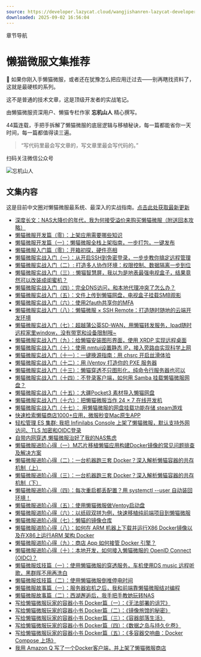 ```yaml
---
source: https://developer.lazycat.cloud/wangjishanren-lazycat-developer-startup.html
downloaded: 2025-09-02 16:56:04
---
```


章节导航

# 懒猫微服文集推荐 ​

🚀 如果你刚入手懒猫微服，或者还在犹豫怎么把应用迁过去——别再瞎找资料了，这就是最硬核的系列。

这不是普通的技术文章，这是顶级开发者的实战笔记。

由懒猫微服资深用户、懒猫专栏作家 **忘机山人** 精心撰写。

44篇连载，手把手拆解了懒猫微服的底层逻辑与移植秘诀，每一篇都能省你一天时间，每一篇都值得读三遍。

> “写代码里最会写文章的，写文章里最会写代码的。”

扫码关注微信公众号

![忘机山人](/assets/wangjishanren-qrcode.5584303a.jpg)

## 文集内容 ​

这是目前中文圈对懒猫微服最系统、最深入的实战指南。[点击此处获取最新更新](<https://mp.weixin.qq.com/mp/appmsgalbum?__biz=MzI3NTY4MjcxNg==&action=getalbum&album_id=4010832321455538176#wechat_redirect> "点击此处获取最新更新")

  * [深度长文：NAS大降价的年代，我为何接受溢价来购买懒猫微服（附送回本攻略）](<http://mp.weixin.qq.com/s?__biz=MzI3NTY4MjcxNg==&mid=2247486283&idx=1&sn=af9b72c2bbd456eb16ef3a7f53db5f05&chksm=eb004fb8dc77c6ae20d6486410dbe7a20c5867f002bef5b2d390479f088a695d589d2ea9b4b9#rd>)
  * [懒猫微服开发篇（零）：上架应用需要哪些知识](<http://mp.weixin.qq.com/s?__biz=MzI3NTY4MjcxNg==&mid=2247486919&idx=1&sn=8c7c8d10c02574346eec147e526cede2&chksm=eb004934dc77c02216bb8047e665ff716ad7de0f6fd1e28243a46f4b83d5e9cdf1eafbf82144#rd>)
  * [懒猫微服开发篇（一）：懒猫微服全栈上架指南，一步打包，一键发布](<http://mp.weixin.qq.com/s?__biz=MzI3NTY4MjcxNg==&mid=2247487023&idx=1&sn=2b40ee494b6e1ffe09473df5362eb21b&chksm=eb004adcdc77c3ca8204cdc4f9cff5854c756de6c33468dd5f26c35d735dcb57e6de0c381908#rd>)
  * [懒猫微服入门篇（零）：开箱初探，硬件亮相](<http://mp.weixin.qq.com/s?__biz=MzI3NTY4MjcxNg==&mid=2247486849&idx=1&sn=a14c3854756f8d5f33cab4029b24820b&chksm=eb004972dc77c064cfda95a9922cb8e9a17801dc73a9654eeada88fb09106dd11b43efda1526#rd>)
  * [懒猫微服实战入门（一）：从开启SSH到免密登录，一步步教你搞定远程管理](<http://mp.weixin.qq.com/s?__biz=MzI3NTY4MjcxNg==&mid=2247486138&idx=1&sn=5885c29f487e8f75bd966112d77d3ebb&chksm=eb004e49dc77c75fe19952b9767f4f2cd8d97598e77c2851bed99331e3454aa95c8079129099#rd>)
  * [懒猫微服实战入门（二）: 打造多人协作环境：权限控制、数据隔离一步到位](<http://mp.weixin.qq.com/s?__biz=MzI3NTY4MjcxNg==&mid=2247486179&idx=1&sn=5c1c18c48a1aa91a7c942489bfcc98cd&chksm=eb004e10dc77c70644e6ba835ed60bea564134a10d7c2ec9841b301a857c8db30c34bec08682#rd>)
  * [懒猫微服实战入门（三）: 懒猫智慧屏，我以为是地表最强电视盒子，结果竟然可以改装成闺蜜机？](<http://mp.weixin.qq.com/s?__biz=MzI3NTY4MjcxNg==&mid=2247486208&idx=1&sn=abce447d30ff2bbcdc3a8a5614210157&chksm=eb004ff3dc77c6e5d214274a7ddc6ca70b511b0b501d53f91748b92a2da56b5b298bb272027e#rd>)
  * [懒猫微服实战入门（四）：完全DNS访问，和本地代理冲突了怎么办？](<http://mp.weixin.qq.com/s?__biz=MzI3NTY4MjcxNg==&mid=2247486225&idx=1&sn=cb4d701291cb124d90c0b94bd872a1b9&chksm=eb004fe2dc77c6f4326b09c5f3fbe26fddfd23b5e501400d36a66c1a15120dac2d9ebfd7eaa5#rd>)
  * [懒猫微服实战入门（五）：文件上传到懒猫网盘，电视盒子挂载SMB观影](<http://mp.weixin.qq.com/s?__biz=MzI3NTY4MjcxNg==&mid=2247486258&idx=1&sn=5bdba6870bdd077fc5e227234910683a&chksm=eb004fc1dc77c6d7fb72ca5fc894128c44c0da40c373ddfbfa1571251168cb44ff36fff12b6b#rd>)
  * [懒猫微服实战入门（六）：使用2fauth共享你的MFA](<http://mp.weixin.qq.com/s?__biz=MzI3NTY4MjcxNg==&mid=2247486313&idx=1&sn=49d1627aa42190c55ff2980536ffdfd3&chksm=eb004f9adc77c68c58d027de7fcd36116aef0bd4f315041cd589cfe9d1ed6136bcbc4c98f83b#rd>)
  * [懒猫微服实战入门（八）：懒猫微服 × SSH Remote：打造随时随地的云端开发环境](<http://mp.weixin.qq.com/s?__biz=MzI3NTY4MjcxNg==&mid=2247486464&idx=1&sn=4610e1d13f51583bb2bacf6493d6b53d&chksm=eb0048f3dc77c1e5cbd9be2fabffed3576614a8238348f2e4a5fdd3d9a82376049217ddd5d4a#rd>)
  * [懒猫微服实战入门（七）：超越蒲公英SD-WAN，用懒猫转发服务，Ipad随时远程家里window，没有带宽和设备限制哦~](<http://mp.weixin.qq.com/s?__biz=MzI3NTY4MjcxNg==&mid=2247486346&idx=1&sn=caadfa5e3beb7d0b0fbf1a6cc60f6c22&chksm=eb004f79dc77c66f1f596a2c19e22450c8248341573d3e9264a452aae15ba5327e075c232f97#rd>)
  * [懒猫微服实战入门（九）：给懒猫安装图形界面，使用 XRDP 实现远程桌面](<http://mp.weixin.qq.com/s?__biz=MzI3NTY4MjcxNg==&mid=2247486476&idx=1&sn=d6f27b6274ef94a02477e6d9d070197d&chksm=eb0048ffdc77c1e96ede98e61f7cd63064a43075ee76c1f9177f646be9dd78b1fd301e8b1308#rd>)
  * [懒猫微服实战入门（十）：使用 nmtui设置静态 IP，接入旁路由实现科学上网](<http://mp.weixin.qq.com/s?__biz=MzI3NTY4MjcxNg==&mid=2247486487&idx=1&sn=62e5ce010584424beb6dcb5f1916dc5b&chksm=eb0048e4dc77c1f2a7f81274d36d7ec1626db041236230b83133b99d15855ecb8ee940fa7fcd#rd>)
  * [懒猫微服实战入门（十一）：一键换源指南：用 chsrc 开启丝滑体验](<http://mp.weixin.qq.com/s?__biz=MzI3NTY4MjcxNg==&mid=2247486494&idx=1&sn=6bb797fca7c35f4137bed6f84c9a96fb&chksm=eb0048eddc77c1fbc01d5454a6cb20c7b7a99dccb35bae2867b0f3b39a7b63cd6744faface0d#rd>)
  * [懒猫微服实战入门（十二）：用 iVentoy 打造你的 PXE 服务器](<http://mp.weixin.qq.com/s?__biz=MzI3NTY4MjcxNg==&mid=2247486517&idx=1&sn=8267fa57945dd99b218f333fa97a3fa5&chksm=eb0048c6dc77c1d03b442c7c223315bfccbb289cade4d50c4d4681940de2cfb79cf5a57a94a5#rd>)
  * [懒猫微服实战入门（十三）：懒猫穿透不只图形化，纯命令行服务器也可以](<http://mp.weixin.qq.com/s?__biz=MzI3NTY4MjcxNg==&mid=2247486537&idx=1&sn=6e142a82ecfa1c15a7ce0c9dd1360f1a&chksm=eb0048badc77c1acbe66ee3e47c0858db0fb5ee0af076cbd7c71333dedd3c81d8168e6524ccb#rd>)
  * [懒猫微服实战入门（十四）：不登录客户端，如何用 Samba 挂载懒猫微服网盘？](<http://mp.weixin.qq.com/s?__biz=MzI3NTY4MjcxNg==&mid=2247486908&idx=1&sn=aa48dab60486f0aee2e8c45247f1bee0&chksm=eb00494fdc77c059d9f752522ed70740afb6db8c3a296d062a716fe14bc95dea6c7a42c82686#rd>)
  * [懒猫微服实战入门（十五）：大疆Pocket3 素材导入懒猫网盘](<http://mp.weixin.qq.com/s?__biz=MzI3NTY4MjcxNg==&mid=2247486937&idx=1&sn=3a84d0a839d12359e1f379ff673ff8e4&chksm=eb00492adc77c03cf0723cc3b56ed7697292ee0a33f76b282731ebd80760451c9bb818cc52d4#rd>)
  * [懒猫微服实战入门（十六）：把懒猫微服当作 24 × 7 在线开发机](<http://mp.weixin.qq.com/s?__biz=MzI3NTY4MjcxNg==&mid=2247486956&idx=1&sn=ba28bdff31744c0c594ff5212f446306&chksm=eb00491fdc77c009e731fd153600fb306f54fcba8718648f8dc774a56902fc0ae0f628bab12c#rd>)
  * [懒猫微服实战入门（十七）： 用懒猫微服的网盘挂载功能存储 steam游戏](<http://mp.weixin.qq.com/s?__biz=MzI3NTY4MjcxNg==&mid=2247487009&idx=1&sn=334ebd9ccfd380e57bb46aa1bb4f5191&chksm=eb004ad2dc77c3c4c784c8895078cbfe8d4d76cf6085157b681e4b9093a75ec21a832cb724c8#rd>)
  * [快速检索懒猫商店1000+应用，微服秒变Mac原生APP](<http://mp.weixin.qq.com/s?__biz=MzI3NTY4MjcxNg==&mid=2247486124&idx=1&sn=e3f6406795950f66601b0c472c11f438&chksm=eb004e5fdc77c749bf9b15035208c0aff816420d6ec0a62dfcb8bef9f35667b3428058f55468#rd>)
  * [轻松管理 ES 集群: 我把 Infinilabs Console 上架了懒猫微服，默认支持外网访问、TLS 加密和OIDC登录](<http://mp.weixin.qq.com/s?__biz=MzI3NTY4MjcxNg==&mid=2247486151&idx=1&sn=cc1b711e3d88d8f9b34753bc8221162a&chksm=eb004e34dc77c7229d933963628ee44c76768e59d07d15ee3b864a8930fbfc99de1ed01ef550#rd>)
  * [自带内网穿透,懒猫微服治好了我的NAS焦虑](<http://mp.weixin.qq.com/s?__biz=MzI3NTY4MjcxNg==&mid=2247486027&idx=1&sn=2185d401b7ae3e00936ce1ca2cc52421&chksm=eb004eb8dc77c7aed622737b26bb141f43e0efa9c972ee6188d0626ad39f903c5096ca396688#rd>)
  * [懒猫微服进阶心得（一）M芯片移植懒猫应用构建Docker镜像的常见问题排查及解决方案](<http://mp.weixin.qq.com/s?__biz=MzI3NTY4MjcxNg==&mid=2247486233&idx=1&sn=8ced3e6062c989222e3f6b9d0b418eca&chksm=eb004feadc77c6fc860185060156856b84f36009c20662e459c59e337266b12039fcf456efdc#rd>)
  * [懒猫微服进阶心得（二）：一台机器跑三套 Docker？深入解析懒猫容器的共存机制（上）](<http://mp.weixin.qq.com/s?__biz=MzI3NTY4MjcxNg==&mid=2247486384&idx=1&sn=9b2a66ed9500b99d0e599ae32448fcf3&chksm=eb004f43dc77c6557a4dcc406e4d34f6dabc5b2202a0667dcb01eba27a2294a973858b0e19de#rd>)
  * [懒猫微服进阶心得（三）：一台机器跑三套 Docker？深入解析懒猫容器的共存机制（下）](<http://mp.weixin.qq.com/s?__biz=MzI3NTY4MjcxNg==&mid=2247486390&idx=1&sn=7b3b2af054966164569adb52eea6753a&chksm=eb004f45dc77c653e8b98e1abf95e3989005bba2738117359f07778c41ecd6cce22f5bd48766#rd>)
  * [懒猫微服进阶心得（四）：每次重启都丢配置？用 systemctl --user 自动装回环境！](<http://mp.weixin.qq.com/s?__biz=MzI3NTY4MjcxNg==&mid=2247486470&idx=1&sn=c6064950cb760f3acef439d25a26d125&chksm=eb0048f5dc77c1e3a3b1884d344a7aa15d5fca9ceb4ff3e42194b97feaa83002c9596a8ca1de#rd>)
  * [懒猫微服进阶心得（五）：使用懒猫微服做Ventoy启动盘](<http://mp.weixin.qq.com/s?__biz=MzI3NTY4MjcxNg==&mid=2247486505&idx=1&sn=775e3df06757ae5fdd650f2cf369ad49&chksm=eb0048dadc77c1cc36f82e96b531e194fb0dc589813c49965a0d355851fb9abb691807d9d730#rd>)
  * [懒猫微服进阶心得（六）：以纸砚双拼为例，快速移植纯前端项目到懒猫微服](<http://mp.weixin.qq.com/s?__biz=MzI3NTY4MjcxNg==&mid=2247486539&idx=1&sn=18492ec439b9d83b7688822b164474d6&chksm=eb0048b8dc77c1aec456b72691e13dca56490276a8aca593f3e2d0d7650255c841b611f102e1#rd>)
  * [懒猫微服进阶心得（七）：懒猫的镜像仓库](<http://mp.weixin.qq.com/s?__biz=MzI3NTY4MjcxNg==&mid=2247486549&idx=1&sn=ee46ea0c64f0f892ebf3265a1aef96ee&chksm=eb0048a6dc77c1b083c43ba360fd1a76d662effbd77551f7d22fb52b3c54c342610aeff55ebc#rd>)
  * [懒猫微服进阶心得（八）：如何在 ARM 机器上下载并运行X86 Docker镜像以及在X86上运行ARM 架构 Docker](<http://mp.weixin.qq.com/s?__biz=MzI3NTY4MjcxNg==&mid=2247486817&idx=1&sn=9eeddf477f4490a37bfc08fa906e51f8&chksm=eb004992dc77c08414ca86b9189af7dbe9affe6177a32e1eb4631abf0fbb569a3d9ac0f1922b#rd>)
  * [懒猫微服进阶心得（九）：商店 App 如何接管 Docker 引擎？](<http://mp.weixin.qq.com/s?__biz=MzI3NTY4MjcxNg==&mid=2247486913&idx=1&sn=462a52194b268da040c188e0dc31da6e&chksm=eb004932dc77c024c946cce5a1cb201b9c6439251e9b56ab92417fa48dd4c3fd82c8489a0471#rd>)
  * [懒猫微服进阶心得（十）：本地开发，如何接入懒猫微服的 OpenID Connect (OIDC)？](<http://mp.weixin.qq.com/s?__biz=MzI3NTY4MjcxNg==&mid=2247486991&idx=1&sn=8ac2086d0cf087b228b7712a2a09d5c5&chksm=eb004afcdc77c3ea46ff3e0375246da652118a5547d47606ba7a3955259843aeaca6e80afa7c#rd>)
  * [懒猫微服炫技篇（一）：使用懒猫微服的穿透服务，车机使用DS music 远程听歌，黑群晖不用再洗白](<http://mp.weixin.qq.com/s?__biz=MzI3NTY4MjcxNg==&mid=2247486355&idx=1&sn=6bd3fa15fb1a5711cd15b668827fd10c&chksm=eb004f60dc77c676ed587ea9733407857e7b912e36ec511880d9f8e88d97d21e8df42f373daf#rd>)
  * [懒猫微服炫技篇（二）：使用懒猫微服倒推停电时间](<http://mp.weixin.qq.com/s?__biz=MzI3NTY4MjcxNg==&mid=2247486835&idx=1&sn=878738a85a794c30b1f5a30c0d476bed&chksm=eb004980dc77c096ee89bde1d90f9652727619fe4b41286be4104ebf10c19fa837a1da840d68#rd>)
  * [懒猫微服故事篇（一）：服务器宕机之后，我和前端靠懒猫微服结对编程](<http://mp.weixin.qq.com/s?__biz=MzI3NTY4MjcxNg==&mid=2247486433&idx=1&sn=9023ce1eca41cf93e81e7a477e62c5e8&chksm=eb004f12dc77c604515ca247b2dbd703bacddb1f4956ca068fc02c95f2baa163c1a54b0893c4#rd>)
  * [懒猫微服故事篇（二）：西湖邂逅后，我手把手教她玩转NAS](<http://mp.weixin.qq.com/s?__biz=MzI3NTY4MjcxNg==&mid=2247486584&idx=1&sn=ede12e7c3b5f34b7fc8d700eaf9fa733&chksm=eb00488bdc77c19d2dff29f3f1cf5a000c1b9014ba827b34b58a145f03cdf1c8efe3fa89bdb6#rd>)
  * [写给懒猫微服玩家的容器小书 Docker篇（一）：《无法部署的诅咒》](<http://mp.weixin.qq.com/s?__biz=MzI3NTY4MjcxNg==&mid=2247486435&idx=1&sn=0e7337db7a7c13361f5745b5a6380656&chksm=eb004f10dc77c606249bec8d1821c27b2a57220b1359ff39cb8bb80d93b6c7c2ad3e7d5f6216#rd>)
  * [写给懒猫微服玩家的容器小书 Docker篇（二）：《镜像旅馆的秘密》](<http://mp.weixin.qq.com/s?__biz=MzI3NTY4MjcxNg==&mid=2247486365&idx=1&sn=51e9eb3e5fa39a064479db495fa4dc0a&chksm=eb004f6edc77c6781c1829330fc14b9e77efa7fa0259969cf46735bcd0499364d4e463e6c6ef#rd>)
  * [写给懒猫微服玩家的容器小书 Docker篇（三）：《容器部落生活》](<http://mp.weixin.qq.com/s?__biz=MzI3NTY4MjcxNg==&mid=2247486392&idx=1&sn=54cd11bbcdae0aa39e35f628240f7178&chksm=eb004f4bdc77c65d7f89590b41ea40c95406028792ee74b32055e392535d974b355570bd0670#rd>)
  * [写给懒猫微服玩家的容器小书 Docker篇（四）：《数据之岛与持久化卷》](<http://mp.weixin.qq.com/s?__biz=MzI3NTY4MjcxNg==&mid=2247486397&idx=1&sn=59e6c175a5962a821341f3c20916abd2&chksm=eb004f4edc77c658b65c0aeb912f8772980d9dfc6e83b2c3be97c3d5dbd5f8fc0e8175545445#rd>)
  * [写给懒猫微服玩家的容器小书 Docker篇（五）：《多容器交响曲：Docker Compose 上场》](<http://mp.weixin.qq.com/s?__biz=MzI3NTY4MjcxNg==&mid=2247486402&idx=1&sn=4492a1b5b43ff71c040fd92732891c0a&chksm=eb004f31dc77c627d0baf199029fcde473d0685abd9e2e0c5c9a50fbae0ba0883e5d54860934#rd>)
  * [我用 Amazon Q 写了一个Docker客户端，并上架了懒猫微服商店](<http://mp.weixin.qq.com/s?__biz=MzI3NTY4MjcxNg==&mid=2247486568&idx=1&sn=9f2137aa28dd75667ed572704211da70&chksm=eb00489bdc77c18d49ca22d0c1dea51e0c396e7154f6f84fbc5fd3560190c2b156b23257ef86#rd>)


